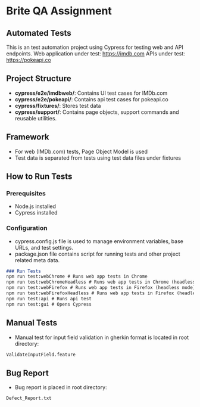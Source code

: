 # Brite QA Assignment

## Automated Tests

This is an test automation project using Cypress for testing web and API endpoints. 
Web application under test: https://imdb.com
APIs under test: https://pokeapi.co

## Project Structure

- **cypress/e2e/imdbweb/**: Contains UI test cases for IMDb.com
- **cypress/e2e/pokeapi/**: Contains api test cases for pokeapi.co
- **cypress/fixtures/**: Stores test data
- **cypress/support/**: Contains page objects, support commands and reusable utilities.

## Framework
- For web (IMDb.com) tests, Page Object Model is used
- Test data is separated from tests using test data files under fixtures


## How to Run Tests

### Prerequisites
- Node.js installed
- Cypress installed

### Configuration
-  cypress.config.js file is used to manage environment variables, base URLs, and test settings.
- package.json file contains script for running tests and other project related meta data.

```markdown
### Run Tests
npm run test:webChrome # Runs web app tests in Chrome
npm run test:webChromeHeadless # Runs web app tests in Chrome (headless mode)
npm run test:webFirefox # Runs web app tests in Firefox (headless mode)
npm run test:webFirefoxHeadless # Runs web app tests in Firefox (headless mode)
npm run test:api # Runs api test
npm run test:gui # Opens Cypress
```
## Manual Tests
- Manual test for input field validation in gherkin format is located in root directory:
``` markdown
ValidateInputField.feature
```

## Bug Report
- Bug report is placed in root directory:
``` markdown
Defect_Report.txt
```
